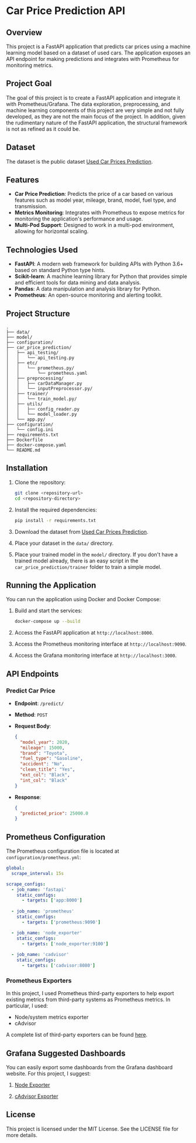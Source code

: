 # Car Price Prediction API

## Overview

This project is a FastAPI application that predicts car prices using a machine learning model based on a dataset of used cars. The application exposes an API endpoint for making predictions and integrates with Prometheus for monitoring metrics.

## Project Goal
The goal of this project is to create a FastAPI application and integrate it with Prometheus/Grafana. The data exploration, preprocessing, and machine learning components of this project are very simple and not fully developed, as they are not the main focus of the project. In addition, given the rudimentary nature of the FastAPI application, the structural framework is not as refined as it could be.

## Dataset
The dataset is the public dataset [Used Car Prices Prediction](https://www.kaggle.com/datasets/taeefnajib/used-car-price-prediction-dataset).

## Features

- **Car Price Prediction**: Predicts the price of a car based on various features such as model year, mileage, brand, model, fuel type, and transmission.
- **Metrics Monitoring**: Integrates with Prometheus to expose metrics for monitoring the application's performance and usage.
- **Multi-Pod Support**: Designed to work in a multi-pod environment, allowing for horizontal scaling.

## Technologies Used

- **FastAPI**: A modern web framework for building APIs with Python 3.6+ based on standard Python type hints.
- **Scikit-learn**: A machine learning library for Python that provides simple and efficient tools for data mining and data analysis.
- **Pandas**: A data manipulation and analysis library for Python.
- **Prometheus**: An open-source monitoring and alerting toolkit.

## Project Structure

```
.
├── data/                 
├── model/
├── configuration/                 
├── car_price_prediction/                   
│   ├── api_testing/
│   │   └── api_testing.py
│   ├── etc/
│   │   └── prometheus.py/
│   │       └── prometheus.yaml
│   ├── preprocessing/
│   │   ├── carDataManager.py
│   │   └── inputPreprocessor.py/
│   ├── trainer/
│   │   └── train_model.py/
│   ├── utils/
│   │   ├── config_reader.py
│   │   └── model_loader.py
│   └── app.py/
├── configuration/
│   └── config.ini
├── requirements.txt
├── Dockerfile
├── docker-compose.yaml
└── README.md
```

## Installation

1. Clone the repository:

   ```bash
   git clone <repository-url>
   cd <repository-directory>
   ```

2. Install the required dependencies:

   ```bash
   pip install -r requirements.txt
   ```

3. Download the dataset from [Used Car Prices Prediction](https://www.kaggle.com/datasets/taeefnajib/used-car-price-prediction-dataset).

4. Place your dataset in the `data/` directory.

5. Place your trained model in the `model/` directory. If you don't have a trained model already, there is an easy script in the `car_price_prediction/trainer` folder to train a simple model.

## Running the Application

You can run the application using Docker and Docker Compose:

1. Build and start the services:

   ```bash
   docker-compose up --build
   ```

2. Access the FastAPI application at `http://localhost:8000`.

3. Access the Prometheus monitoring interface at `http://localhost:9090`.

4. Access the Grafana monitoring interface at `http://localhost:3000`.

## API Endpoints

### Predict Car Price

- **Endpoint**: `/predict/`
- **Method**: `POST`
- **Request Body**:
  ```json
  {
    "model_year": 2020,
    "mileage": 15000,
    "brand": "Toyota",
    "fuel_type": "Gasoline",
    "accident": "No",
    "clean_title": "Yes",
    "ext_col": "Black",
    "int_col": "Black"
  }
  ```

- **Response**:
  ```json
  {
    "predicted_price": 25000.0
  }
  ```

## Prometheus Configuration

The Prometheus configuration file is located at `configuration/prometheus.yml`:

```yaml
global:
  scrape_interval: 15s

scrape_configs:
  - job_name: 'fastapi'
    static_configs:
      - targets: ['app:8000']
  
  - job_name: 'prometheus'
    static_configs:
      - targets: ['prometheus:9090']

  - job_name: 'node_exporter'
    static_configs:
      - targets: ['node_exporter:9100']
      
  - job_name: 'cadvisor'
    static_configs:
      - targets: ['cadvisor:8080']
```

### Prometheus Exporters
In this project, I used Prometheus third-party exporters to help export existing metrics from third-party systems as Prometheus metrics. In particular, I used:
- Node/system metrics exporter
- cAdvisor

A complete list of third-party exporters can be found [here](https://prometheus.io/docs/instrumenting/exporters/#third-party-exporters).

## Grafana Suggested Dashboards
You can easily export some dashboards from the Grafana dashboard website. For this project, I suggest:
1. [Node Exporter](https://grafana.com/grafana/dashboards/1860-node-exporter-full/)

2. [cAdvisor Exporter](https://grafana.com/grafana/dashboards/14282-cadvisor-exporter/)

## License

This project is licensed under the MIT License. See the LICENSE file for more details.